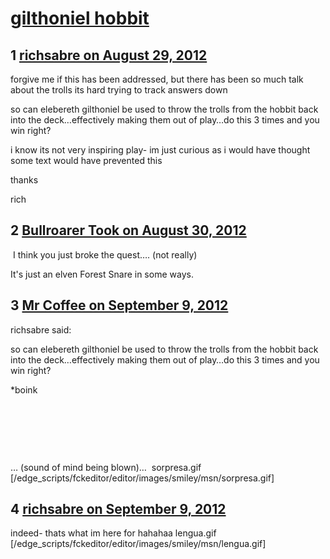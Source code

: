 # [gilthoniel hobbit](https://community.fantasyflightgames.com/topic/70159-gilthoniel-hobbit/)

## 1 [richsabre on August 29, 2012](https://community.fantasyflightgames.com/topic/70159-gilthoniel-hobbit/?do=findComment&comment=684669)

forgive me if this has been addressed, but there has been so much talk about the trolls its hard trying to track answers down

so can elebereth gilthoniel be used to throw the trolls from the hobbit back into the deck…effectively making them out of play…do this 3 times and you win right?

i know its not very inspiring play- im just curious as i would have thought some text would have prevented this

thanks

rich

## 2 [Bullroarer Took on August 30, 2012](https://community.fantasyflightgames.com/topic/70159-gilthoniel-hobbit/?do=findComment&comment=684798)

 I think you just broke the quest…. (not really)

It's just an elven Forest Snare in some ways.

## 3 [Mr Coffee on September 9, 2012](https://community.fantasyflightgames.com/topic/70159-gilthoniel-hobbit/?do=findComment&comment=690426)

richsabre said:

so can elebereth gilthoniel be used to throw the trolls from the hobbit back into the deck…effectively making them out of play…do this 3 times and you win right?



*boink

 

 

 

… (sound of mind being blown)…  sorpresa.gif [/edge_scripts/fckeditor/editor/images/smiley/msn/sorpresa.gif]

## 4 [richsabre on September 9, 2012](https://community.fantasyflightgames.com/topic/70159-gilthoniel-hobbit/?do=findComment&comment=690432)

indeed- thats what im here for hahahaa lengua.gif [/edge_scripts/fckeditor/editor/images/smiley/msn/lengua.gif]

